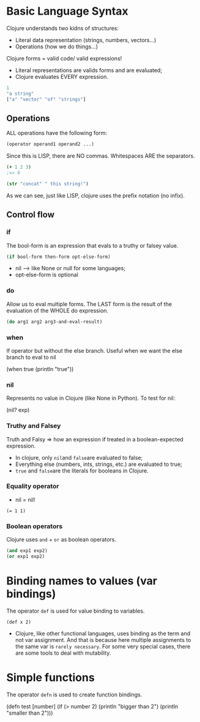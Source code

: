 # Basic Language Syntax

Clojure understands two kidns of structures:

* Literal data representation (strings, numbers, vectors...)
* Operations (how we do things...)

Clojure forms = valid code/ valid expressions!

* Literal representations are valids forms and are evaluated;
* Clojure evaluates EVERY expression.

```clojure
1
"a string"
["a" "vector" "of" "strings"]
```

## Operations

ALL operations have the following form:

```clojure
(operator operand1 operand2 ...)
```

Since this is LISP, there are NO commas. Whitespaces ARE the separators.

```clojure
(+ 1 2 3)
;=> 6
```
```clojure
(str "concat" " this string!")
```

As we can see, just like LISP, clojure uses the prefix notation (no infix).

## Control flow

### if

The bool-form is an expression that evals to a truthy or falsey value.

```clojure
(if bool-form then-form opt-else-form)
```

* nil --> like None or null for some languages;
* opt-else-form is optional

### do

Allow us to eval multiple forms. The LAST form is the result of the
evaluation of the WHOLE do expression.

```clojure
(do arg1 arg2 arg3-and-eval-result)
```

### when

If operator but without the else branch. Useful when we want the else branch
to eval to nil

(when true (println "true"))

### nil

Represents no value in Clojure (like None in Python). To test for nil:

(nil? exp)

### Truthy and Falsey

Truth and Falsy => how an expression if treated in a boolean-expected expression.

* In clojure, only ```nil```and ```false```are evaluated to false;
* Everything else (numbers, ints, strings, etc.) are evaluated to true;
* ```true``` and ```false```are the literals for booleans in Clojure.

### Equality operator

* nil = nil!

```
(= 1 1)
```

### Boolean operators

Clojure uses ```and``` + ```or``` as boolean operators.

```clojure
(and exp1 exp2)
(or exp1 exp2)
```

# Binding names to values (var bindings)

The operator ```def``` is used for value binding to variables.

```
(def x 2)
```

* Clojure, like other functional languages, uses binding as the term
and not var assignment. And that is because here multiple assignments
to the same var is ```rarely necessary```. For some very special cases,
there are some tools to deal with mutability.

# Simple functions

The operator ```defn``` is used to create function bindings.

(defn test [number] 
      (if (> number 2) (println "bigger than 2") (println "smaller than 2")))

